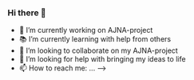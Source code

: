 ### Hi there 👋

- 🌱 I’m currently working on AJNA-project
- 📚 I’m currently learning with help from others
- 🤝 I’m looking to collaborate on my AJNA-project
- 🤔 I’m looking for help with bringing my ideas to life
- 📫 How to reach me: ...
-->
